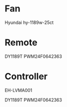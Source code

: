 # Fan
Hyundai hy-1189w-25ct

# Remote
DY1189T
PWM24F0642363

# Controller
EH-LVMA001

DY1189T
PWM24F0642363
